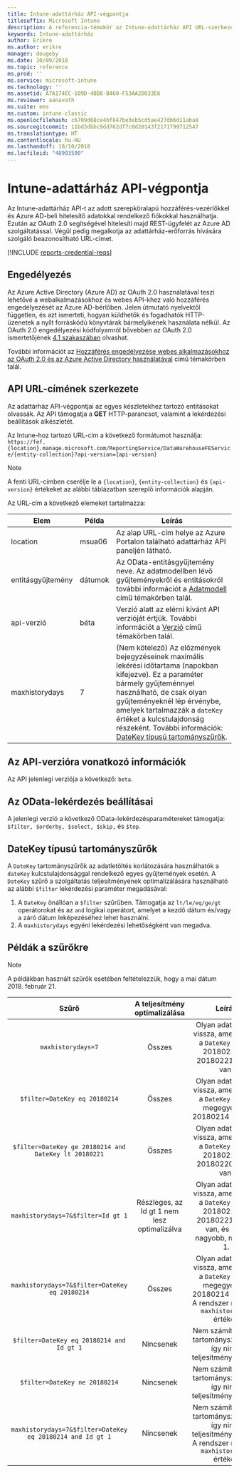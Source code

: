 ```yaml
---
title: Intune-adattárház API-végpontja
titlesuffix: Microsoft Intune
description: A referencia-témakör az Intune-adattárház API URL-szerkezetét írja le.
keywords: Intune-adattárház
author: Erikre
ms.author: erikre
manager: dougeby
ms.date: 10/09/2018
ms.topic: reference
ms.prod: ''
ms.service: microsoft-intune
ms.technology: ''
ms.assetid: A7A174EC-109D-4BB8-B460-F53AA2D033E6
ms.reviewer: aanavath
ms.suite: ems
ms.custom: intune-classic
ms.openlocfilehash: c6709d68ce4bf847be3eb5cd5ae427db6d11aba8
ms.sourcegitcommit: 11bd3dbbc9dd762df7c6d20143f2171799712547
ms.translationtype: HT
ms.contentlocale: hu-HU
ms.lasthandoff: 10/10/2018
ms.locfileid: "48903590"
---
```

# <a name="intune-data-warehouse-api-endpoint"></a>Intune-adattárház API-végpontja

Az Intune-adattárház API-t az adott szerepköralapú hozzáférés-vezérlőkkel és Azure AD-beli hitelesítő adatokkal rendelkező fiókokkal használhatja. Ezután az OAuth 2.0 segítségével hitelesíti majd REST-ügyfelét az Azure AD szolgáltatással. Végül pedig megalkotja az adattárház-erőforrás hívására szolgáló beazonosítható URL-címet.

[!INCLUDE [reports-credential-reqs](./includes/reports-credential-reqs.md)]

## <a name="authorization"></a>Engedélyezés

Az Azure Active Directory (Azure AD) az OAuth 2.0 használatával teszi lehetővé a webalkalmazásokhoz és webes API-khez való hozzáférés engedélyezését az Azure AD-bérlőben. Jelen útmutató nyelvektől független, és azt ismerteti, hogyan küldhetők és fogadhatók HTTP-üzenetek a nyílt forráskódú könyvtárak bármelyikének használata nélkül. Az OAuth 2.0 engedélyezési kódfolyamról bővebben az OAuth 2.0 ismertetőjének [4.1 szakaszában](https://tools.ietf.org/html/rfc6749#section-4.1) olvashat.

További információt az [Hozzáférés engedélyezése webes alkalmazásokhoz az OAuth 2.0 és az Azure Active Directory használatával](https://docs.microsoft.com/azure/active-directory/develop/active-directory-protocols-oauth-code) című témakörben talál.

## <a name="api-url-structure"></a>API URL-címének szerkezete

Az adattárház API-végpontjai az egyes készletekhez tartozó entitásokat olvassák. Az API támogatja a **GET** HTTP-parancsot, valamint a lekérdezési beállítások alkészletét.

Az Intune-hoz tartozó URL-cím a következő formátumot használja:  
`https://fef.{location}.manage.microsoft.com/ReportingService/DataWarehouseFEService/{entity-collection}?api-version={api-version}`

> [!NOTE]
> A fenti URL-címben cserélje le a `{location}`, `{entity-collection}` és `{api-version}` értékeket az alábbi táblázatban szereplő információk alapján.

Az URL-cím a következő elemeket tartalmazza:

| Elem | Példa | Leírás |
|-------------------|------------|--------------------------------------------------------------------------------------------------------------------|
| location | msua06 | Az alap URL-cím helye az Azure Portalon található adattárház API paneljén látható. |
| entitásgyűjtemény | dátumok | Az OData-entitásgyűjtemény neve. Az adatmodellben lévő gyűjteményekről és entitásokról további információt a [Adatmodell](reports-ref-data-model.md) című témakörben talál. |
| api-verzió | béta | Verzió alatt az elérni kívánt API verzióját értjük. További információt a [Verzió](#API-version-information) című témakörben talál. |
| maxhistorydays | 7 | (Nem kötelező) Az előzmények bejegyzéseinek maximális lekérési időtartama (napokban kifejezve). Ez a paraméter bármely gyűjteménnyel használható, de csak olyan gyűjteményeknél lép érvénybe, amelyek tartalmazzák a `dateKey` értéket a kulcstulajdonság részeként. További információk: [DateKey típusú tartományszűrők](reports-api-url.md#datekey-range-filters). |

## <a name="api-version-information"></a>Az API-verzióra vonatkozó információk

Az API jelenlegi verziója a következő: `beta`. 

## <a name="odata-query-options"></a>Az OData-lekérdezés beállításai

A jelenlegi verzió a következő OData-lekérdezésparamétereket támogatja: `$filter, $orderby, $select, $skip,` és `$top`.

## <a name="datekey-range-filters"></a>DateKey típusú tartományszűrők

A `DateKey` tartományszűrők az adatletöltés korlátozására használhatók a `dateKey` kulcstulajdonsággal rendelkező egyes gyűjtemények esetén. A `DateKey` szűrő a szolgáltatás teljesítményének optimalizálására használható az alábbi `$filter` lekérdezési paraméter megadásával:

1.  A `DateKey` önállóan a `$filter` szűrűben. Támogatja az `lt/le/eq/ge/gt` operátorokat és az `and` logikai operátort, amelyet a kezdő dátum és/vagy a záró dátum leképezéséhez lehet használni.
2.  A `maxhistorydays` egyéni lekérdezési lehetőségként van megadva.<br>

## <a name="filter-examples"></a>Példák a szűrőkre

> [!NOTE]
> A példákban használt szűrők esetében feltételezzük, hogy a mai dátum 2018. február 21.

|                             Szűrő                             |           A teljesítmény optimalizálása           |                                          Leírás                                          |
|:--------------------------------------------------------------:|:--------------------------------------------:|:---------------------------------------------------------------------------------------------:|
|    `maxhistorydays=7`                                            |    Összes                                      |    Olyan adatokat ad vissza, amelyekben a `DateKey` értéke 20180214 és 20180221 között van.                                     |
|    `$filter=DateKey eq 20180214`                                 |    Összes                                      |    Olyan adatokat ad vissza, amelyekben a `DateKey` értéke megegyezik a 20180214 értékkel.                                                    |
|    `$filter=DateKey ge 20180214 and DateKey lt 20180221`         |    Összes                                      |    Olyan adatokat ad vissza, amelyekben a `DateKey` értéke 20180214 és 20180220 között van.                                     |
|    `maxhistorydays=7&$filter=Id gt 1`                            |    Részleges, az Id gt 1 nem lesz optimalizálva    |    Olyan adatokat ad vissza, amelyekben a `DateKey` értéke 20180214 és 20180221 között van, és az Id nagyobb, mint egy 1.             |
|    `maxhistorydays=7&$filter=DateKey eq 20180214`                |    Összes                                      |    Olyan adatokat ad vissza, amelyekben a `DateKey` értéke megegyezik a 20180214 értékkel. A rendszer mellőzi a `maxhistorydays` értékét.                            |
|    `$filter=DateKey eq 20180214 and Id gt 1`                     |    Nincsenek                                      |    Nem számít `DateKey` tartományszűrőnek, így nincs teljesítményfokozás.                              |
|    `$filter=DateKey ne 20180214`                                 |    Nincsenek                                      |    Nem számít `DateKey` tartományszűrőnek, így nincs teljesítményfokozás.                              |
|    `maxhistorydays=7&$filter=DateKey eq 20180214 and Id gt 1`    |    Nincsenek                                      |    Nem számít `DateKey` tartományszűrőnek, így nincs teljesítményfokozás. A rendszer mellőzi a `maxhistorydays` értékét.    |
